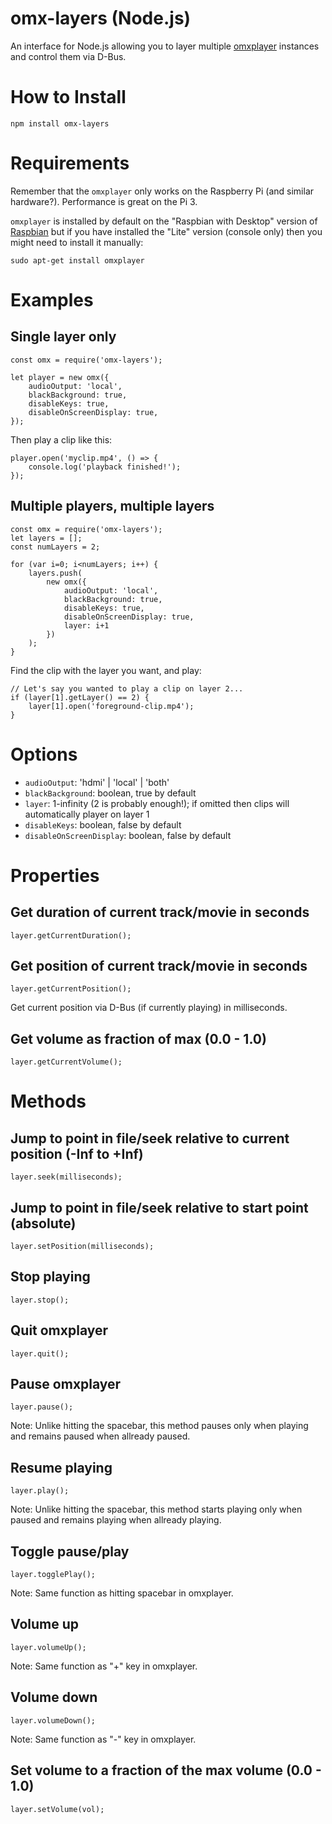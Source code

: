 
# omx-layers (Node.js)
An interface for Node.js allowing you to layer multiple [omxplayer](https://github.com/popcornmix/omxplayer) instances and control them via D-Bus.

# How to Install
```
npm install omx-layers
```
# Requirements
Remember that the `omxplayer` only works on the Raspberry Pi (and similar hardware?). Performance is great on the Pi 3.

`omxplayer` is installed by default on the "Raspbian with Desktop" version of [Raspbian](https://www.raspberrypi.org/downloads/raspbian/) but if you have installed the "Lite" version (console only) then you might need to install it manually:
```
sudo apt-get install omxplayer
```


# Examples
## Single layer only
```
const omx = require('omx-layers');

let player = new omx({
	audioOutput: 'local',
	blackBackground: true,
	disableKeys: true,
	disableOnScreenDisplay: true,
});
```
Then play a clip like this:
```
player.open('myclip.mp4', () => {
	console.log('playback finished!');
});
```

## Multiple players, multiple layers
```
const omx = require('omx-layers');
let layers = [];
const numLayers = 2;

for (var i=0; i<numLayers; i++) {
	layers.push(
		new omx({
			audioOutput: 'local',
			blackBackground: true,
			disableKeys: true,
			disableOnScreenDisplay: true,
			layer: i+1
		})
	);
}

```
Find the clip with the layer you want, and play:
```
// Let's say you wanted to play a clip on layer 2...
if (layer[1].getLayer() == 2) {
	layer[1].open('foreground-clip.mp4');
}
```

# Options
* `audioOutput`: 'hdmi' | 'local' | 'both'
* `blackBackground`: boolean, true by default
* `layer`: 1-infinity (2 is probably enough!); if omitted then clips will automatically player on layer 1
* `disableKeys`: boolean, false by default
* `disableOnScreenDisplay`:  boolean, false by default


# Properties
## Get duration of current track/movie in seconds
``layer.getCurrentDuration();``

## Get position of current track/movie in seconds
``layer.getCurrentPosition();``

Get current position via D-Bus (if currently playing) in milliseconds.

## Get volume as fraction of max (0.0 - 1.0)
``layer.getCurrentVolume();``

# Methods

## Jump to point in file/seek relative to current position (-Inf to +Inf)
``layer.seek(milliseconds);``

## Jump to point in file/seek relative to start point (absolute)
``layer.setPosition(milliseconds);``

## Stop playing
``layer.stop();``

## Quit omxplayer
``layer.quit();``

## Pause omxplayer
``layer.pause();``

Note: Unlike hitting the spacebar, this method pauses only when playing and remains paused when allready paused.

## Resume playing
``layer.play();``

Note: Unlike hitting the spacebar, this method starts playing only when paused and remains playing when allready playing.

## Toggle pause/play
``layer.togglePlay();``

Note: Same function as hitting spacebar in omxplayer.

## Volume up
``layer.volumeUp();``

Note: Same function as "+" key in omxplayer.

## Volume down
``layer.volumeDown();``

Note: Same function as "-" key in omxplayer.

## Set volume to a fraction of the max volume (0.0 - 1.0)
``layer.setVolume(vol);``
